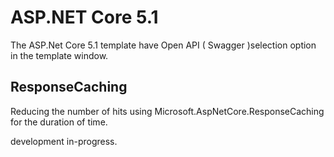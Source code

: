# ASP.NET Core 5.1
The ASP.Net Core 5.1 template have Open API ( Swagger )selection option in the template window.

## ResponseCaching
Reducing the number of hits using Microsoft.AspNetCore.ResponseCaching for the duration of time.

development in-progress.
